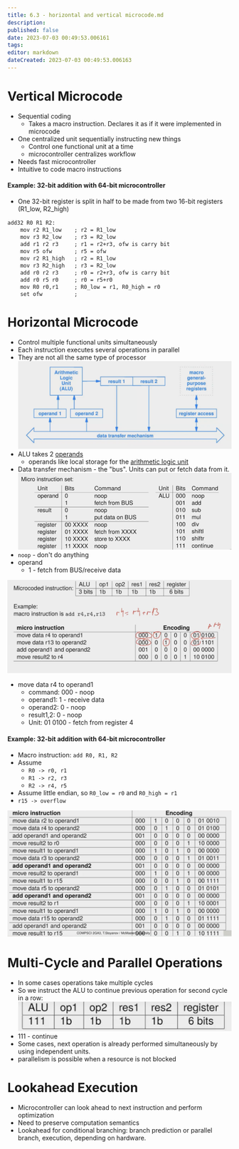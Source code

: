 ```yaml
---
title: 6.3 - horizontal and vertical microcode.md
description:
published: false
date: 2023-07-03 00:49:53.006161
tags:
editor: markdown
dateCreated: 2023-07-03 00:49:53.006163
---
```


# Vertical Microcode
- Sequential coding
    - Takes a macro instruction. Declares it as if it were implemented in microcode
- One centralized unit sequentially instructing new things
    - Control one functional unit at a time
    - microcontroller centralizes workflow
- Needs fast microcontroller
- Intuitive to code macro instructions

#### Example: 32-bit addition with 64-bit microcontroller
- One 32-bit register is split in half to be made from two 16-bit registers (R1_low, R2_high)

```armasm
add32 R0 R1 R2:
    mov r2 R1_low    ; r2 = R1_low
    mov r3 R2_low    ; r3 = R2_low
    add r1 r2 r3     ; r1 = r2+r3, ofw is carry bit
    mov r5 ofw       ; r5 = ofw
    mov r2 R1_high   ; r2 = R1_low
    mov r3 R2_high   ; r3 = R2_low
    add r0 r2 r3     ; r0 = r2+r3, ofw is carry bit
    add r0 r5 r0     ; r0 = r5+r0
    mov R0 r0,r1     ; R0_low = r1, R0_high = r0
    set ofw          ; 
```

# Horizontal Microcode 
- Control multiple functional units simultaneously
- Each instruction executes several operations in parallel
- They are not all the same type of processor
![](/images/20221102122139.png)
- ALU takes 2 [operands](/courses/y2/fall/compsci_2ga3/lecture_notes/6_-_cpus,_microcode_and_protection/6.3_-_horizontal_and_vertical_microcode.md)
    - operands like local storage for the [arithmetic logic unit](/courses/y2/fall/compsci_2ga3/lecture_notes/6_-_cpus,_microcode_and_protection/6.3_-_horizontal_and_vertical_microcode.md)
- Data transfer mechanism - the "bus". Units can put or fetch data from it.
![](/images/20221102122846.png)
- `noop` - don't do anything
- operand
    - 1 - fetch from BUS/receive data

![](/images/20221102135306.png)
- move data r4 to operand1
    - command: 000 - noop
    - operand1: 1 - receive data
    - operand2: 0 - noop
    - result1,2: 0 - noop
    - Unit: 01 0100 - fetch from register 4 

#### Example: 32-bit addition with 64-bit microcontroller
- Macro instruction: `add R0, R1, R2`
- Assume
    - `R0 -> r0, r1`
    - `R1 -> r2, r3`
    - `R2 -> r4, r5`
- Assume little endian, so `R0_low = r0` and `R0_high = r1`
- `r15 -> overflow`

![](/images/20221102142401.png)

# Multi-Cycle and Parallel Operations
- In some cases operations take multiple cycles
- So we instruct the ALU to continue previous operation for second cycle in a row:
![](/images/20221102143451.png)
- 111 - continue
- Some cases, next operation is already performed simultaneously by using independent units.
- parallelism is possible when a resource is not blocked

# Lookahead Execution
- Microcontroller can look ahead to next instruction and perform optimization
- Need to preserve computation semantics
- Lookahead for conditional branching: branch prediction or parallel branch, execution, depending on hardware.



